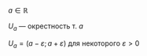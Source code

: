 $a\in \mathbb{R}$

$U_{a}$ — окрестность т. $a$ 

$U_{a} = (a-\varepsilon;a+\varepsilon)$ для некоторого $\varepsilon>0$ 